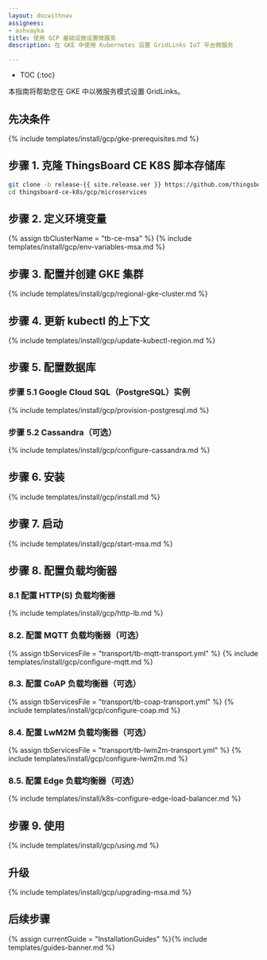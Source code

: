 ```yaml
---
layout: docwithnav
assignees:
- ashvayka
title: 使用 GCP 基础设施设置微服务
description: 在 GKE 中使用 Kubernetes 设置 GridLinks IoT 平台微服务

---
```


* TOC
{:toc}

本指南将帮助您在 GKE 中以微服务模式设置 GridLinks。

## 先决条件

{% include templates/install/gcp/gke-prerequisites.md %}


## 步骤 1. 克隆 ThingsBoard CE K8S 脚本存储库

```bash
git clone -b release-{{ site.release.ver }} https://github.com/thingsboard/thingsboard-ce-k8s.git
cd thingsboard-ce-k8s/gcp/microservices
```

## 步骤 2. 定义环境变量

{% assign tbClusterName = "tb-ce-msa" %}
{% include templates/install/gcp/env-variables-msa.md %}

## 步骤 3. 配置并创建 GKE 集群

{% include templates/install/gcp/regional-gke-cluster.md %}

## 步骤 4. 更新 kubectl 的上下文

{% include templates/install/gcp/update-kubectl-region.md %}

## 步骤 5. 配置数据库

### 步骤 5.1 Google Cloud SQL（PostgreSQL）实例

{% include templates/install/gcp/provision-postgresql.md %}

### 步骤 5.2 Cassandra（可选）

{% include templates/install/gcp/configure-cassandra.md %}

## 步骤 6. 安装

{% include templates/install/gcp/install.md %}

## 步骤 7. 启动

{% include templates/install/gcp/start-msa.md %}

## 步骤 8. 配置负载均衡器

### 8.1 配置 HTTP(S) 负载均衡器

{% include templates/install/gcp/http-lb.md %}

### 8.2. 配置 MQTT 负载均衡器（可选）

{% assign tbServicesFile = "transport/tb-mqtt-transport.yml" %}
{% include templates/install/gcp/configure-mqtt.md %}

### 8.3. 配置 CoAP 负载均衡器（可选）

{% assign tbServicesFile = "transport/tb-coap-transport.yml" %}
{% include templates/install/gcp/configure-coap.md %}

### 8.4. 配置 LwM2M 负载均衡器（可选）

{% assign tbServicesFile = "transport/tb-lwm2m-transport.yml" %}
{% include templates/install/gcp/configure-lwm2m.md %}

### 8.5. 配置 Edge 负载均衡器（可选）

{% include templates/install/k8s-configure-edge-load-balancer.md %}

## 步骤 9. 使用

{% include templates/install/gcp/using.md %}

## 升级

{% include templates/install/gcp/upgrading-msa.md %}

## 后续步骤

{% assign currentGuide = "InstallationGuides" %}{% include templates/guides-banner.md %}